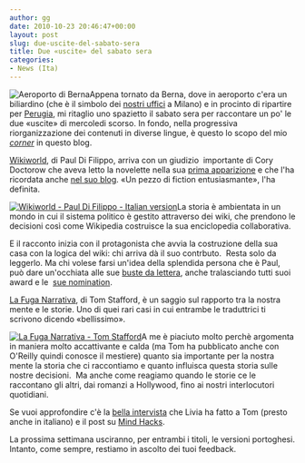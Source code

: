 ```yaml
---
author: gg
date: 2010-10-23 20:46:47+00:00
layout: post
slug: due-uscite-del-sabato-sera
title: Due «uscite» del sabato sera
categories:
- News (Ita)
---
```


![Aeroporto di Berna](http://www.40kbooks.com/wp-content/uploads/bern.jpg)Appena tornato da Berna, dove in aeroporto c'era un biliardino (che è il simbolo dei [nostri uffici](http://blog.bookrepublic.it/2010/06/09/bookrepublic-alle-grandi-manovre/) a Milano) e in procinto di ripartire per [Perugia](http://www.umbrialeft.it/node/45875), mi ritaglio uno spazietto il sabato sera per raccontare un po' le due «uscite» di mercoledi scorso. In fondo, nella progressiva riorganizzazione dei contenuti in diverse lingue, è questo lo scopo del mio [_corner_](http://www.40kbooks.com/?page_id=1927) in questo blog.

[Wikiworld](http://www.40kbooks.com/?page_id=133&category=14&product_id=30), di Paul Di Filippo, arriva con un giudizio  importante di Cory Doctorow che aveva letto la novelette nella sua [prima apparizione](http://www.louanders.com/FastForwardPage.htm) e che l'ha ricordata anche [nel suo blog](http://craphound.com/?p=2021). «Un pezzo di fiction entusiasmante», l'ha definita.

[![Wikiworld - Paul Di Filippo - Italian version](http://www.40kbooks.com/wp-content/uploads/wikiworld-difilippo_it_t.jpg)](http://www.40kbooks.com/?page_id=133&category=14&product_id=30)La storia è ambientata in un mondo in cui il sistema politico è gestito attraverso dei wiki, che prendono le decisioni così come Wikipedia costruisce la sua enciclopedia collaborativa.

E il racconto inizia con il protagonista che avvia la costruzione della sua casa con la logica del wiki: chi arriva dà il suo contrbuto.  Resta solo da leggerlo.
Ma chi volese farsi un'idea della splendida persona che è Paul, può dare un'occhiata alle sue [buste da lettera](http://www.pauldifilippo.com/mail_art.php), anche tralasciando tutti suoi award e le  [sue nomination](http://www.40kbooks.com/?p=306).

[La Fuga Narrativa](http://www.40kbooks.com/?page_id=133&category=7&product_id=29), di Tom Stafford, è un saggio sul rapporto tra la nostra mente e le storie. Uno di quei rari casi in cui entrambe le traduttrici ti scrivono dicendo «bellissimo».

[![La Fuga Narrativa - Tom Stafford](http://www.40kbooks.com/wp-content/uploads/narrative-stafford_I_sito_t.jpeg)](http://www.40kbooks.com/?page_id=133&category=7&product_id=29)A me è piaciuto molto perchè argomenta in maniera molto accattivante e calda (ma Tom ha pubblicato anche con O'Reilly quindi conosce il mestiere) quanto sia importante per la nostra mente la storia che ci raccontiamo e quanto influisca questa storia sulle nostre decisioni.  Ma anche come reagiamo quando le storie ce le raccontano gli altri, dai romanzi a Hollywood, fino ai nostri interlocutori quotidiani.

Se vuoi approfondire c'è la [bella intervista](http://www.40kbooks.com/?p=2176) che Livia ha fatto a Tom (presto anche in italiano) e il post su [Mind Hacks](http://mindhacks.com/2010/10/21/the-narrative-escape/?utm_source=twitterfeed&utm_medium=twitter).

La prossima settimana usciranno, per entrambi i titoli, le versioni portoghesi. Intanto, come sempre, restiamo in ascolto dei tuoi feedback.
